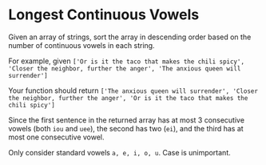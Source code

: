 # Longest Continuous Vowels

Given an array of strings, sort the array in descending order based on the number of continuous vowels in each string.

For example, given `['Or is it the taco that makes the chili spicy', 'Closer the neighbor, further the anger', 'The anxious queen will surrender']`

Your function should return `['The anxious queen will surrender', 'Closer the neighbor, further the anger', 'Or is it the taco that makes the chili spicy']`

Since the first sentence in the returned array has at most 3 consecutive vowels (both `iou` and `uee`), the second has two (`ei`), and the third has at most one consecutive vowel.

Only consider standard vowels `a, e, i, o, u`. Case is unimportant.
